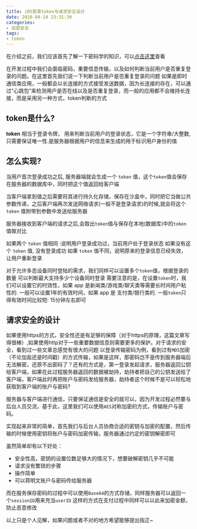 ```yaml
---
title: iOS登录token与请求安全设计
date: 2016-04-24 23:31:30
categories:
- 加密安全
tags:
- token
---
```


在介绍之前，我们应该首先了解一下密码学的知识，可以[点击这里](/_posts/2016-04-24-常见的加密方式总结.md)查看


在开发过程中我们会面临密码，重要信息传输，以及如何判断当前用户是否重复登录的问题。在这里首先我们说一下判断当前用户是否重复登录的问题
如果是即时通信类应用，一般都会以长连接的方式接受发送数据，因为长连接的存在，可以通过“心跳包”来检测用户是否在线以及是否重复登录，而一般的应用都不会维持长连接，而是采用另一种方式，token判断的方式

## token是什么?
**token** 相当于登录令牌， 用来判断当前用户的登录状态，它是一个字符串/大整数,只需要保证唯一性.是服务器根据用户的信息来生成的用于标识用户身份的值
## 怎么实现?
当用户首次登录成功之后, 服务器端就会生成一个 `token` 值，这个`token`值会保存在服务器的数据库中，同时把这个值返回给客户端

当客户端拿到值之后需要将其进行持久化存储，保存在沙盒中，同时把它当做公共参数传递，之后客户端再次发送网络请求(一般不是登录请求)的时候,就会将这个 `token` 值附带到参数中发送给服务器

服务器接收到客户端的请求之后,会取出`token`值与保存在本地(数据库)中的`token`值做对比

如果两个 `token` 值相同 :说明用户登录成功过，当前用户处于登录状态
如果没有这个 `token` 值, 没有登录成功
如果 `token` 值不同，说明原来的登录信息已经失效，让用户重新登录

对于允许多态设备同时登陆的需求，我们同样可以设置多个`token`值，根据登录的数量 可以判断最大支持多少个设备同时登录
需要注意的是，在设置`token`时，我们可以设置它的时效性，如果 app 是新闻类/游戏类/聊天类等需要长时间用户粘性的. 一般可以设置1年的有效时间，如果 app 是 支付类/银行类的. 一般`token`只得有效时间比较短: 15分钟左右即可

## 请求安全的设计

如果使用https的方式，安全性还是有足够的保障（对于https的原理，这篇文章写得很棒）,如果使用http对于一些重要数据信息则需要更多的保护。对于请求的安全，看到过一些文章总感觉有很大的问题
以登录传输密码为例，看到过有`MD5`加密（不论加盐还是时间戳）的方式传输，如果是这样，那密码岂不是传到服务器端后无法解密，还原不出密码了？还有的方式是，第一登录发起请求，服务器返回公钥给客户端，如果在此过程服务器返回的数据被劫持，劫持者把自己的公钥发送给了客户端，客户端此时再把账户与密码发给服务器，劫持者这个时候不是可以轻松地获取到客户端的账户与密码?

服务器与客户端进行通信，只要保证通信是安全的就可以，因为开发过程必然要与后台人员交流，基于此，这里我们可以使用`AES`对称加密的方式，传输账户与密码。

实现起来非常的简单，首先我们与后台人员协商合适的密钥与加密的配置，然后传输的时候使用密钥将账户与密码加密传输，服务器通过约定的密钥解密即可

虽然简单却有以下好处：
* 安全性高，密钥的设置位数足够大的情况下，想要破解密钥几乎不可能
* 请求没有繁琐的步骤
* 操作简单
* 可以蒋明文账户与密码传给服务器

而在服务保存密码的过程中可以使用`Base64`的方式存储，同样服务器可以返回一个`sessionID`用来充当`userID`
这样的方式在支付过程中同样可以以此来加密金额，防止恶意修改

以上只是个人见解，如果问题或者不对的地方希望能够提出指正~



